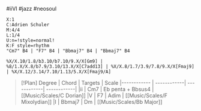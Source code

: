 #iiVI #jazz #neosoul 
```music-abc
X:1
C:Adrien Schuler
M:4/4
L:1/4
U:n=!style=normal!
K:F style=rhythm
"Cm7" B4 | "F7" B4 | "Bbmaj7" B4 | "Bbmaj7" B4
```

```jtab
%X/X.10/1.8/b3.10/b7.10/9.X/X[Gm9] | %8/1.X/X.8/b7.9/3.10/13.X/X[C7add13] | %X/X.8/1.7/3.9/7.8/9.X/X[Fmaj9] | %X/X.12/3.14/7.10/1.13/5.X/X[Fmaj9/A]
```

> [!Plan]
Degree | Chord | Targets  | Scale 
|------------ | ------------| ------------| ------------| 
|ii | Cm7 | Eb penta + Bbsus4 | [[Music/Scales/C Dorian]]
|V | F7 | Adim | [[Music/Scales/F Mixolydian]]
|I | Bbmaj7 | Dm | [[Music/Scales/Bb Major]]

